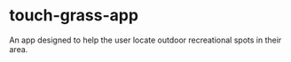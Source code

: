 # touch-grass-app
An app designed to help the user locate outdoor recreational spots in their area.
